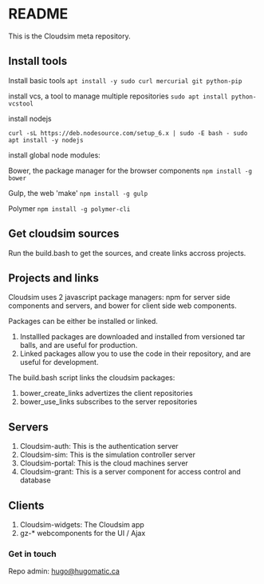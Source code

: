 # README #

This is the Cloudsim meta repository.

## Install tools ##

Install basic tools
`apt install -y sudo curl mercurial git python-pip`

install vcs, a tool to manage multiple repositories
`sudo apt install python-vcstool`

install nodejs

`curl -sL https://deb.nodesource.com/setup_6.x | sudo -E bash -
sudo apt install -y nodejs`

install global node modules:

Bower, the package manager for the browser components
`npm install -g bower`

Gulp, the web 'make'
`npm install -g gulp`

Polymer
`npm install -g polymer-cli`


## Get cloudsim sources ##

Run the build.bash to get the sources, and create links accross projects.

## Projects and links ##

Cloudsim uses 2 javascript package managers: npm for server side components and
servers, and bower for client side web components.

Packages can be either be installed or linked.

1. Installled packages are downloaded and installed from versioned tar balls,
and are useful for production.
1. Linked packages allow you to use the code in their repository, and are useful for development.

The build.bash script links the cloudsim packages:

1. bower_create_links advertizes the client repositories
1. bower_use_links subscribes to the server repositories

## Servers ##

1. Cloudsim-auth: This is the authentication server
1. Cloudsim-sim: This is the simulation controller server
1. Cloudsim-portal: This is the cloud machines server
1. Cloudsim-grant: This is a server component for access control and database

## Clients ##

1. Cloudsim-widgets: The Cloudsim app
1. gz-* webcomponents for the UI / Ajax

### Get in touch  ###

Repo admin: hugo@hugomatic.ca
